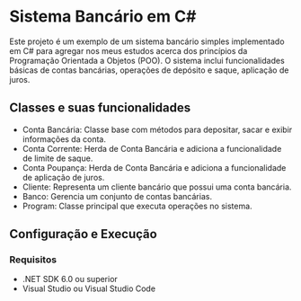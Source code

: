 # Sistema Bancário em C#

Este projeto é um exemplo de um sistema bancário simples implementado em C# para agregar nos meus estudos acerca dos princípios da Programação Orientada a Objetos (POO). O sistema inclui funcionalidades básicas de contas bancárias, operações de depósito e saque, aplicação de juros.

## Classes e suas funcionalidades
- Conta Bancária: Classe base com métodos para depositar, sacar e exibir informações da conta.
- Conta Corrente: Herda de Conta Bancária e adiciona a funcionalidade de limite de saque.
- Conta Poupança: Herda de Conta Bancária e adiciona a funcionalidade de aplicação de juros.
- Cliente: Representa um cliente bancário que possui uma conta bancária.
- Banco: Gerencia um conjunto de contas bancárias.
- Program: Classe principal que executa operações no sistema.

## Configuração e Execução
### Requisitos
- .NET SDK 6.0 ou superior
- Visual Studio ou Visual Studio Code
